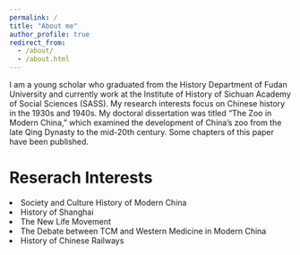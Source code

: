 ```yaml
---
permalink: /
title: "About me"
author_profile: true
redirect_from: 
  - /about/
  - /about.html
---
```


I am a young scholar who graduated from the History Department of Fudan University and currently work at the Institute of History of Sichuan Academy of Social Sciences (SASS). My research interests focus on Chinese history in the 1930s and 1940s. My doctoral dissertation was titled “The Zoo in Modern China,” which examined the development of China’s zoo from the late Qing Dynasty to the mid-20th century. Some chapters of this paper have been published.

Reserach Interests
======
<li>Society and Culture History of Modern China<br>
<li>History of Shanghai<br>
<li>The New Life Movement<br>
<li>The Debate between TCM and Western Medicine in Modern China<br>
<li>History of Chinese Railways<br>

